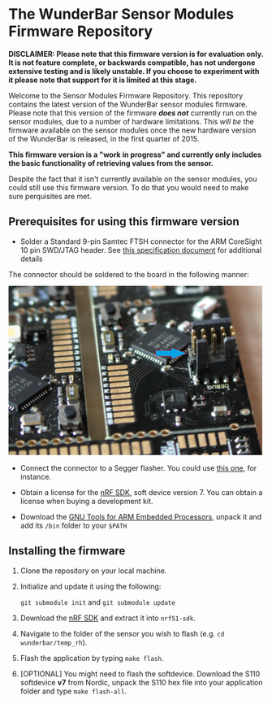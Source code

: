 # The WunderBar Sensor Modules Firmware Repository

**DISCLAIMER: Please note that this firmware version is for evaluation only. It is not feature complete, or backwards compatible, has not undergone extensive testing and is likely unstable. If you choose to experiment with it please note that support for it is limited at this stage.** 

Welcome to the Sensor Modules Firmware Repository. This repository contains the latest version of the WunderBar sensor modules firmware. Please note that this version of the firmware ***does not*** currently run on the sensor modules, due to a number of hardware limitations. This *will be* the firmware available on the sensor modules once the new hardware version of the WunderBar is released, in the first quarter of 2015.

**This firmware version is a "work in progress" and currently only includes the basic functionality of retrieving values from the sensor.**

Despite the fact that it isn't currently available on the sensor modules, you could still use this firmware version. To do that you would need to make sure perquisites are met.

## Prerequisites for using this firmware version

- Solder a Standard 9-pin Samtec FTSH connector for the ARM CoreSight 10 pin SWD/JTAG header. See [this specification document](http://infocenter.arm.com/help/index.jsp?topic=/com.arm.doc.ddi0314h/Chdhbiad.html) for additional details

The connector should be soldered to the board in the following manner:

<img src="docs/images/connector.jpg" width=500px> 


- Connect the connector to a Segger flasher. You could use [this one](https://www.segger.com/jlink-lite-cortexm.html), for instance.


- Obtain a license for the [nRF SDK](https://www.nordicsemi.com/eng/Products/Bluetooth-Smart-Bluetooth-low-energy/nRF51822), soft device version 7. You can obtain a license when buying a development kit.

- Download the [GNU Tools for ARM Embedded Processors](https://launchpad.net/gcc-arm-embedded), unpack it and add its ```/bin``` folder to your ```$PATH```

## Installing the firmware

1. Clone the repository on your local machine.
2. Initialize and update it using the following:

	`git submodule init` 
and 
	`git submodule update`

3. Download the [nRF SDK](https://www.nordicsemi.com/eng/Products/Bluetooth-Smart-Bluetooth-low-energy/nRF51822) and extract it into ```nrf51-sdk```.
4. Navigate to the folder of the sensor you wish to flash (e.g. ```cd wunderbar/temp_rh```).
5. Flash the application by typing `make flash`.
6. [OPTIONAL] You might need to flash the softdevice. Download the S110 softdevice **v7** from Nordic, unpack the S110 hex file into your application folder and type ```make flash-all```.
